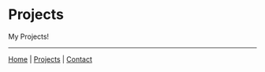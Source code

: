 # Projects


My Projects! 

----
[Home](/markdown-portfolio/) |
[Projects](projects.markdown) |
[Contact](contact.markdown)